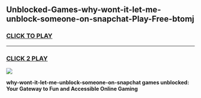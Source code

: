 
## Unblocked-Games-why-wont-it-let-me-unblock-someone-on-snapchat-Play-Free-btomj
<h3>
<a href="https://premium76.site?title=why-wont-it-let-me-unblock-someone-on-snapchat&ref=18A1">CLICK TO PLAY</a></h3>
<hr>

<h3>
<a href="https://premium76.site?title=why-wont-it-let-me-unblock-someone-on-snapchat&ref=18A1">CLICK 2 PLAY</a>
  
</h3>

<a href="https://premium76.site?title=why-wont-it-let-me-unblock-someone-on-snapchat&ref=18A1"><img src="https://clearcache.store/games.png"></a>


**why-wont-it-let-me-unblock-someone-on-snapchat games unblocked: Your Gateway to Fun and Accessible Online Gaming**
